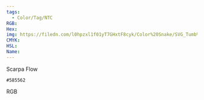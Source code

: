 ```yaml
---
tags:
  - Color/Tag/NTC
RGB:
Hex:
img: https://filedn.com/l0hpzxl1f01yT7GHxtF8cyk/Color%20Snake/SVG_Tumb%20Mass%20No%20Name/585562.svg
CMYK:
HSL:
Name:
---
```

Scarpa Flow
```palette
#585562
```
RGB
